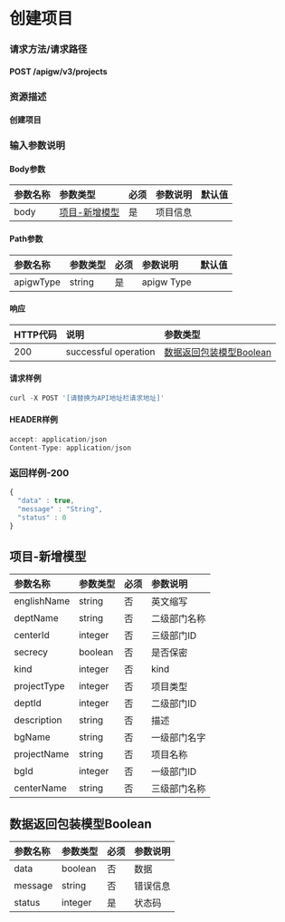 # 创建项目

### 请求方法/请求路径

#### POST  /apigw/v3/projects

### 资源描述

#### 创建项目

### 输入参数说明

#### Body参数

| 参数名称 | 参数类型 | 必须 | 参数说明 | 默认值 |
| :--- | :--- | :--- | :--- | :--- |
| body | [项目-新增模型]() | 是 | 项目信息 |  |

#### Path参数

| 参数名称 | 参数类型 | 必须 | 参数说明 | 默认值 |
| :--- | :--- | :--- | :--- | :--- |
| apigwType | string | 是 | apigw Type |  |

#### 响应

| HTTP代码 | 说明 | 参数类型 |
| :--- | :--- | :--- |
| 200 | successful operation | [数据返回包装模型Boolean]() |

#### 请求样例

```javascript
curl -X POST '[请替换为API地址栏请求地址]'
```

#### HEADER样例

```javascript
accept: application/json
Content-Type: application/json
```

### 返回样例-200

```javascript
{
  "data" : true,
  "message" : "String",
  "status" : 0
}
```

## 项目-新增模型

| 参数名称 | 参数类型 | 必须 | 参数说明 |
| :--- | :--- | :--- | :--- |
| englishName | string | 否 | 英文缩写 |
| deptName | string | 否 | 二级部门名称 |
| centerId | integer | 否 | 三级部门ID |
| secrecy | boolean | 否 | 是否保密 |
| kind | integer | 否 | kind |
| projectType | integer | 否 | 项目类型 |
| deptId | integer | 否 | 二级部门ID |
| description | string | 否 | 描述 |
| bgName | string | 否 | 一级部门名字 |
| projectName | string | 否 | 项目名称 |
| bgId | integer | 否 | 一级部门ID |
| centerName | string | 否 | 三级部门名称 |

## 数据返回包装模型Boolean

| 参数名称 | 参数类型 | 必须 | 参数说明 |
| :--- | :--- | :--- | :--- |
| data | boolean | 否 | 数据 |
| message | string | 否 | 错误信息 |
| status | integer | 是 | 状态码 |

